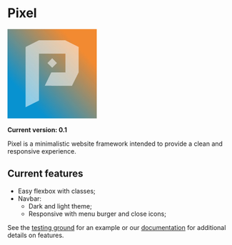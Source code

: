 # Pixel

![Pixel logo](pixel-logo.jpg)

**Current version: 0.1**

Pixel is a minimalistic website framework intended to provide a clean and responsive experience.

## Current features

 - Easy flexbox with classes;
 - Navbar:
   - Dark and light theme;
   - Responsive with menu burger and close icons;
 
See the [testing ground](https://hircinus.github.io/pixel/) for an example or our [documentation](https://github.com/Hircinus/pixel/tree/master/docs) for additional details on features.


